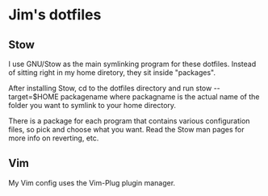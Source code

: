 # Jim's dotfiles

## Stow

I use GNU/Stow as the main symlinking program
for these dotfiles. Instead of sitting right in my
home diretory, they sit inside "packages". 

After installing
Stow, cd to the dotfiles directory and run
stow --target=$HOME packagename where packagname is the actual
name of the folder you want to symlink to your home directory.

There is a package for each program that contains various
configuration files, so pick and choose what you want.
Read the Stow man pages for more info on reverting, etc.

## Vim

My Vim config uses the Vim-Plug plugin manager.

